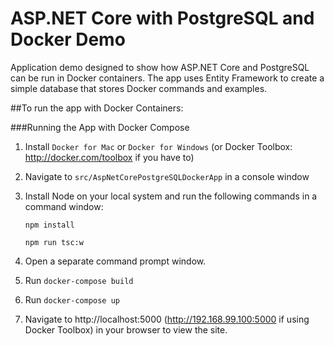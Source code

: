 # ASP.NET Core with PostgreSQL and Docker Demo

Application demo designed to show how ASP.NET Core and PostgreSQL can be run in Docker containers. 
The app uses Entity Framework to create a simple database that stores Docker commands and examples.

##To run the app with Docker Containers:

###Running the App with Docker Compose

1. Install `Docker for Mac` or `Docker for Windows` (or Docker Toolbox: http://docker.com/toolbox if you have to)

1. Navigate to `src/AspNetCorePostgreSQLDockerApp` in a console window

1. Install Node on your local system and run the following commands in a command window:

    `npm install`

    `npm run tsc:w`

1. Open a separate command prompt window.

3. Run `docker-compose build`

4. Run `docker-compose up`

1. Navigate to http://localhost:5000 (http://192.168.99.100:5000 if using Docker Toolbox) in your browser to view the site.
